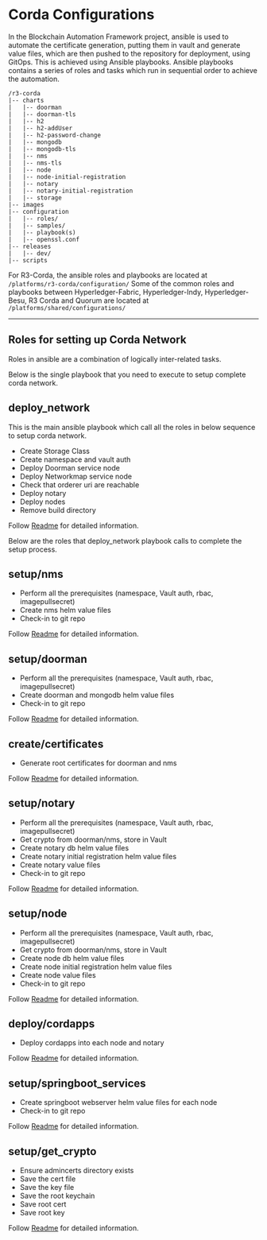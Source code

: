 # Corda Configurations

In the Blockchain Automation Framework project, ansible is used to automate the certificate generation, putting them in vault and generate value files, which are then pushed to the repository for deployment, using GitOps. This is achieved using Ansible playbooks. 
Ansible playbooks contains a series of roles and tasks which run in sequential order to achieve the automation.
```
/r3-corda
|-- charts
|   |-- doorman
|   |-- doorman-tls
|   |-- h2
|   |-- h2-addUser
|   |-- h2-password-change
|   |-- mongodb
|   |-- mongodb-tls
|   |-- nms
|   |-- nms-tls
|   |-- node
|   |-- node-initial-registration
|   |-- notary
|   |-- notary-initial-registration
|   |-- storage
|-- images
|-- configuration
|   |-- roles/
|   |-- samples/
|   |-- playbook(s)
|   |-- openssl.conf
|-- releases
|   |-- dev/
|-- scripts
```

For R3-Corda, the ansible roles and playbooks are located at `/platforms/r3-corda/configuration/`
Some of the common roles and playbooks between Hyperledger-Fabric, Hyperledger-Indy, Hyperledger-Besu, R3 Corda and Quorum are located at `/platforms/shared/configurations/`

--------
## Roles for setting up Corda Network

Roles in ansible are a combination of logically inter-related tasks.

Below is the single playbook that you need to execute to setup complete corda network.
## **deploy_network**
This is the main ansible playbook which call all the roles in below sequence to setup corda network.

* Create Storage Class
* Create namespace and vault auth
* Deploy Doorman service node
* Deploy Networkmap service node
* Check that orderer uri are reachable
* Deploy notary
* Deploy nodes
* Remove build directory


Follow [Readme](https://github.com/hyperledger-labs/blockchain-automation-framework/tree/master/platforms/r3-corda/configuration) for detailed information.

Below are the roles that deploy_network playbook calls to complete the setup process.
## **setup/nms**

* Perform all the prerequisites (namespace, Vault auth, rbac, imagepullsecret)
* Create nms helm value files
* Check-in to git repo

Follow [Readme](https://github.com/hyperledger-labs/blockchain-automation-framework/tree/master/platforms/r3-corda/configuration/roles/setup/nms) for detailed information.
## **setup/doorman**

* Perform all the prerequisites (namespace, Vault auth, rbac, imagepullsecret)
* Create doorman and mongodb helm value files
* Check-in to git repo

Follow [Readme](https://github.com/hyperledger-labs/blockchain-automation-framework/tree/master/platforms/r3-corda/configuration/roles/setup/doorman) for detailed information.
## **create/certificates**
* Generate root certificates for doorman and nms

Follow [Readme](https://github.com/hyperledger-labs/blockchain-automation-framework/tree/master/platforms/r3-corda/configuration/roles/create/certificates) for detailed information.
## **setup/notary**
* Perform all the prerequisites (namespace, Vault auth, rbac, imagepullsecret)
* Get crypto from doorman/nms, store in Vault
* Create notary db helm value files
* Create notary initial registration helm value files
* Create notary value files
* Check-in to git repo

Follow [Readme](https://github.com/hyperledger-labs/blockchain-automation-framework/tree/master/platforms/r3-corda/configuration/roles/setup/notary) for detailed information.
## **setup/node**
* Perform all the prerequisites (namespace, Vault auth, rbac, imagepullsecret)
* Get crypto from doorman/nms, store in Vault
* Create node db helm value files
* Create node initial registration helm value files
* Create node value files
* Check-in to git repo

Follow [Readme](https://github.com/hyperledger-labs/blockchain-automation-framework/tree/master/platforms/r3-corda/configuration/roles/setup/node) for detailed information.

## **deploy/cordapps**

* Deploy cordapps into each node and notary

Follow [Readme](https://github.com/hyperledger-labs/blockchain-automation-framework/tree/master/platforms/r3-corda/configuration/roles/deploy/cordapps) for detailed information.

## **setup/springboot_services**
* Create springboot webserver helm value files for each node
* Check-in to git repo

Follow [Readme](https://github.com/hyperledger-labs/blockchain-automation-framework/tree/master/platforms/r3-corda/configuration/roles/setup/springboot_services) for detailed information.

## **setup/get_crypto**
* Ensure admincerts directory exists
* Save the cert file
* Save the key file
* Save the root keychain
* Save root cert
* Save root key

Follow [Readme](https://github.com/hyperledger-labs/blockchain-automation-framework/tree/master/platforms/r3-corda/configuration/roles/setup/get_crypto) for detailed information.
